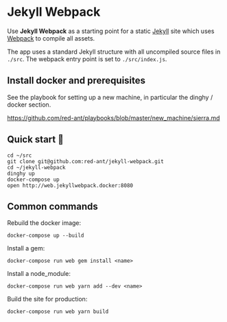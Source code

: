 # Jekyll Webpack

Use **Jekyll Webpack** as a starting point for a static [Jekyll](https://jekyllrb.com/)
site which uses [Webpack](https://webpack.js.org/concepts/) to compile all assets.

The app uses a standard Jekyll structure with all uncompiled source files in `./src`.
The webpack entry point is set to `./src/index.js`.

## Install docker and prerequisites

See the playbook for setting up a new machine, in particular the dinghy / docker section.

<https://github.com/red-ant/playbooks/blob/master/new_machine/sierra.md>

## Quick start :runner:

```
cd ~/src
git clone git@github.com:red-ant/jekyll-webpack.git
cd ~/jekyll-webpack
dinghy up
docker-compose up
open http://web.jekyllwebpack.docker:8080
```

## Common commands

Rebuild the docker image:

```
docker-compose up --build
```

Install a gem:

```
docker-compose run web gem install <name>
```

Install a node_module:

```
docker-compose run web yarn add --dev <name>
```

Build the site for production:

```
docker-compose run web yarn build
```
